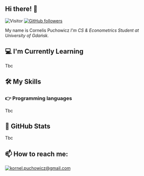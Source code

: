 
<!-- <h2 align='center'>Cornelis Puchowicz @ Laxmena</h2>
<p align='center'><b>Graduate Student at University of Illinois at Chicago</b></p> -->

<h2>Hi there! 👋</h2>

![Visitor](https://visitor-badge.laobi.icu/badge?page_id=CornelisPuchowicz.CornelisPuchowicz) [![GitHub followers](https://img.shields.io/github/followers/CornelisPuchowicz.svg?style=social&label=Follow&maxAge=2592000)](https://github.com/CornelisPuchowicz?tab=followers)

My name is Cornelis Puchowicz
<i>I'm CS & Econometrics Student at University of Gdańsk.</i> 



<h2>💻 I'm Currently Learning</h2>

Tbc

## 🛠️ My Skills

### 👉 Programming languages


Tbc



<h2>👀 GitHub Stats</h2>

Tbc


<h2>📫 How to reach me:</h2>

<a href="mailto:kornel.puchowicz@gmail.com">![kornel.puchowicz@gmail.com](https://img.shields.io/badge/Gmail-D14836?style=for-the-badge&logo=gmail&logoColor=white)</a> 



